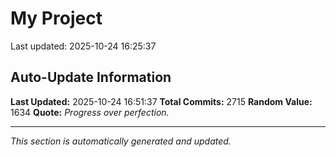 # My Project


Last updated: 2025-10-24 16:25:37


































































































































































































































































































































































































































































































































































































































































































































































































































































































































































































































































































































































































































































































































































































































































































































































































































































































































































































































































































































































































































































































































































































































































































































































































































































































































































































































































































































































































































































































































































































































































































































































































































## Auto-Update Information

**Last Updated:** 2025-10-24 16:51:37
**Total Commits:** 2715
**Random Value:** 1634
**Quote:** _Progress over perfection._

---
_This section is automatically generated and updated._